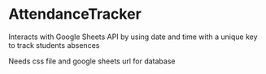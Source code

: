 # AttendanceTracker
Interacts with Google Sheets API by using date and time with a unique key to track students absences


Needs css file and google sheets url for database
